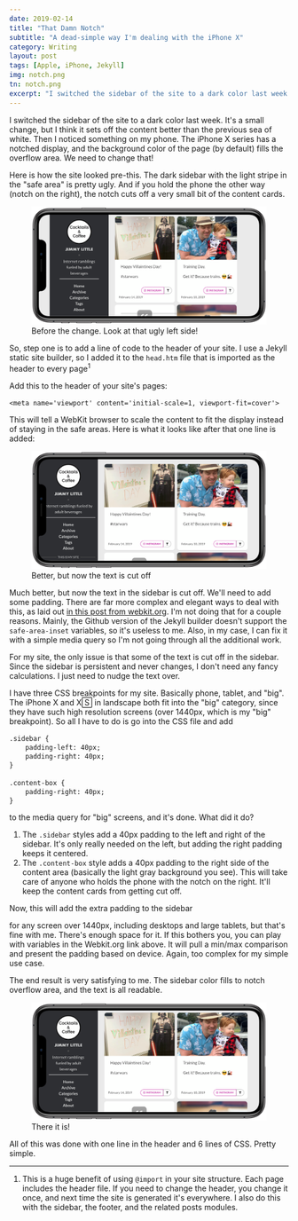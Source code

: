 ```yaml
---
date: 2019-02-14
title: "That Damn Notch"
subtitle: "A dead-simple way I'm dealing with the iPhone X"
category: Writing
layout: post
tags: [Apple, iPhone, Jekyll]
img: notch.png
tn: notch.png
excerpt: "I switched the sidebar of the site to a dark color last week. It's a small change, but I think it sets off the content better than the previous sea of white. Here's how easy it is..."
---
```


I switched the sidebar of the site to a dark color last week. It's a small change, but I think it sets off the content better than the previous sea of white. Then I noticed something on my phone. The iPhone X series has a notched display, and the background color of the page (by default) fills the overflow area. We need to change that!

Here is how the site looked pre-this. The dark sidebar with the light stripe in the "safe area" is pretty ugly. And if you hold the phone the other way (notch on the right), the notch cuts off a very small bit of the content cards.

<figure>
  <img class="mid-post" src="/assets/img/post/notch/before.png" alt="Before all this work"/>
  <figcaption>Before the change. Look at that ugly left side!</figcaption>
</figure>

So, step one is to add a line of code to the header of your site. I use a Jekyll static site builder, so I added it to the `head.htm` file that is imported as the header to every page<sup>1</sup> 

Add this to the header of your site's pages:
```
<meta name='viewport' content='initial-scale=1, viewport-fit=cover'>
```

This will tell a WebKit browser to scale the content to fit the display instead of staying in the safe areas. Here is what it looks like after that one line is added:

<figure>
  <img class="mid-post" src="/assets/img/post/notch/during.png" alt="Halfway there!"/>
  <figcaption>Better, but now the text is cut off</figcaption>
</figure>


Much better, but now the text in the sidebar is cut off. We'll need to add some padding. There are far more complex and elegant ways to deal with this, as laid out [in this post from webkit.org][1]. I'm not doing that for a couple reasons. Mainly, the Github version of the Jekyll builder doesn't support the `safe-area-inset` variables, so it's useless to me. Also, in my case, I can fix it with a simple media query so I'm not going through all the additional work.

For my site, the only issue is that some of the text is cut off in the sidebar. Since the sidebar is persistent and never changes, I don't need any fancy calculations. I just need to nudge the text over. 

I have three CSS breakpoints for my site. Basically phone, tablet, and "big". The iPhone X and X🅂 in landscape both fit into the "big" category, since they have such high resolution screens (over 1440px, which is my "big" breakpoint). So all I have to do is go into the CSS file and add

```
.sidebar {
    padding-left: 40px;
	padding-right: 40px;
}

.content-box {
	padding-right: 40px;
}

```

to the media query for "big" screens, and it's done. What did it do?
 1. The `.sidebar` styles add a 40px padding to the left and right of the sidebar. It's only really needed on the left, but adding the right padding keeps it centered.
 2. The `.content-box` style adds a 40px padding to the right side of the content area (basically the light gray background you see). This will take care of anyone who holds the phone with the notch on the right. It'll keep the content cards from getting cut off.  

Now, this will add the extra padding to the sidebar <div> for any screen over 1440px, including desktops and large tablets, but that's fine with me. There's enough space for it. If this bothers you, you can play with variables in the Webkit.org link above. It will pull a min/max comparison and present the padding based on device. Again, too complex for my simple use case.

The end result is very satisfying to me. The sidebar color fills to notch overflow area, and the text is all readable. 

<figure>
  <img class="mid-post" src="/assets/img/post/notch/after.png" alt="Finished. Text is no longer cut off."/>
  <figcaption>There it is!</figcaption>
</figure>


All of this was done with one line in the header and 6 lines of CSS. Pretty simple.


---

1. This is a huge benefit of using `@import` in your site structure. Each page includes the header file. If you need to change the header, you change it once, and next time the site is generated it's everywhere. I also do this with the sidebar, the footer, and the related posts modules.


[1]: https://webkit.org/blog/7929/designing-websites-for-iphone-x/
